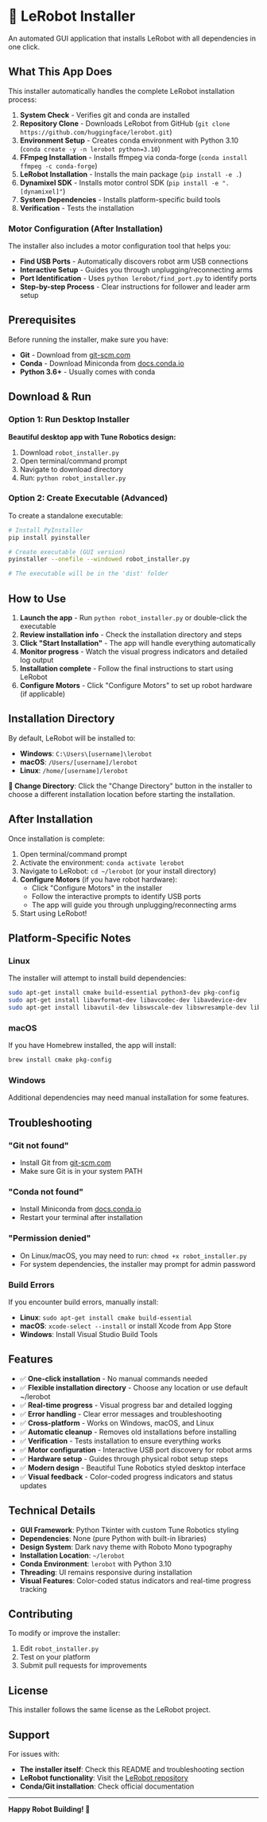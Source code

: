 # 🤖 LeRobot Installer

An automated GUI application that installs LeRobot with all dependencies in one click.

## What This App Does

This installer automatically handles the complete LeRobot installation process:

1. **System Check** - Verifies git and conda are installed
2. **Repository Clone** - Downloads LeRobot from GitHub (`git clone https://github.com/huggingface/lerobot.git`)
3. **Environment Setup** - Creates conda environment with Python 3.10 (`conda create -y -n lerobot python=3.10`)
4. **FFmpeg Installation** - Installs ffmpeg via conda-forge (`conda install ffmpeg -c conda-forge`)
5. **LeRobot Installation** - Installs the main package (`pip install -e .`)
6. **Dynamixel SDK** - Installs motor control SDK (`pip install -e ".[dynamixel]"`)
7. **System Dependencies** - Installs platform-specific build tools
8. **Verification** - Tests the installation

### Motor Configuration (After Installation)

The installer also includes a motor configuration tool that helps you:

- **Find USB Ports** - Automatically discovers robot arm USB connections
- **Interactive Setup** - Guides you through unplugging/reconnecting arms
- **Port Identification** - Uses `python lerobot/find_port.py` to identify ports
- **Step-by-step Process** - Clear instructions for follower and leader arm setup

## Prerequisites

Before running the installer, make sure you have:

- **Git** - Download from [git-scm.com](https://git-scm.com/)
- **Conda** - Download Miniconda from [docs.conda.io](https://docs.conda.io/en/latest/miniconda.html)
- **Python 3.6+** - Usually comes with conda

## Download & Run

### Option 1: Run Desktop Installer

**Beautiful desktop app with Tune Robotics design:**
1. Download `robot_installer.py`
2. Open terminal/command prompt  
3. Navigate to download directory
4. Run: `python robot_installer.py`

### Option 2: Create Executable (Advanced)

To create a standalone executable:

```bash
# Install PyInstaller
pip install pyinstaller

# Create executable (GUI version)
pyinstaller --onefile --windowed robot_installer.py

# The executable will be in the 'dist' folder
```

## How to Use

1. **Launch the app** - Run `python robot_installer.py` or double-click the executable
2. **Review installation info** - Check the installation directory and steps
3. **Click "Start Installation"** - The app will handle everything automatically
4. **Monitor progress** - Watch the visual progress indicators and detailed log output
5. **Installation complete** - Follow the final instructions to start using LeRobot
6. **Configure Motors** - Click "Configure Motors" to set up robot hardware (if applicable)

## Installation Directory

By default, LeRobot will be installed to:
- **Windows**: `C:\Users\[username]\lerobot`
- **macOS**: `/Users/[username]/lerobot`
- **Linux**: `/home/[username]/lerobot`

**🔧 Change Directory**: Click the "Change Directory" button in the installer to choose a different installation location before starting the installation.

## After Installation

Once installation is complete:

1. Open terminal/command prompt
2. Activate the environment: `conda activate lerobot`
3. Navigate to LeRobot: `cd ~/lerobot` (or your install directory)
4. **Configure Motors** (if you have robot hardware):
   - Click "Configure Motors" in the installer
   - Follow the interactive prompts to identify USB ports
   - The app will guide you through unplugging/reconnecting arms
5. Start using LeRobot!

## Platform-Specific Notes

### Linux
The installer will attempt to install build dependencies:
```bash
sudo apt-get install cmake build-essential python3-dev pkg-config
sudo apt-get install libavformat-dev libavcodec-dev libavdevice-dev
sudo apt-get install libavutil-dev libswscale-dev libswresample-dev libavfilter-dev
```

### macOS
If you have Homebrew installed, the app will install:
```bash
brew install cmake pkg-config
```

### Windows
Additional dependencies may need manual installation for some features.

## Troubleshooting

### "Git not found"
- Install Git from [git-scm.com](https://git-scm.com/)
- Make sure Git is in your system PATH

### "Conda not found"
- Install Miniconda from [docs.conda.io](https://docs.conda.io/en/latest/miniconda.html)
- Restart your terminal after installation

### "Permission denied"
- On Linux/macOS, you may need to run: `chmod +x robot_installer.py`
- For system dependencies, the installer may prompt for admin password

### Build Errors
If you encounter build errors, manually install:
- **Linux**: `sudo apt-get install cmake build-essential`
- **macOS**: `xcode-select --install` or install Xcode from App Store
- **Windows**: Install Visual Studio Build Tools

## Features

- ✅ **One-click installation** - No manual commands needed
- ✅ **Flexible installation directory** - Choose any location or use default ~/lerobot
- ✅ **Real-time progress** - Visual progress bar and detailed logging
- ✅ **Error handling** - Clear error messages and troubleshooting
- ✅ **Cross-platform** - Works on Windows, macOS, and Linux
- ✅ **Automatic cleanup** - Removes old installations before installing
- ✅ **Verification** - Tests installation to ensure everything works
- ✅ **Motor configuration** - Interactive USB port discovery for robot arms
- ✅ **Hardware setup** - Guides through physical robot setup steps
- ✅ **Modern design** - Beautiful Tune Robotics styled desktop interface
- ✅ **Visual feedback** - Color-coded progress indicators and status updates

## Technical Details

- **GUI Framework**: Python Tkinter with custom Tune Robotics styling
- **Dependencies**: None (pure Python with built-in libraries)
- **Design System**: Dark navy theme with Roboto Mono typography
- **Installation Location**: `~/lerobot`
- **Conda Environment**: `lerobot` with Python 3.10
- **Threading**: UI remains responsive during installation
- **Visual Features**: Color-coded status indicators and real-time progress tracking

## Contributing

To modify or improve the installer:

1. Edit `robot_installer.py`
2. Test on your platform
3. Submit pull requests for improvements

## License

This installer follows the same license as the LeRobot project.

## Support

For issues with:
- **The installer itself**: Check this README and troubleshooting section
- **LeRobot functionality**: Visit the [LeRobot repository](https://github.com/huggingface/lerobot)
- **Conda/Git installation**: Check official documentation

---

**Happy Robot Building! 🤖** 